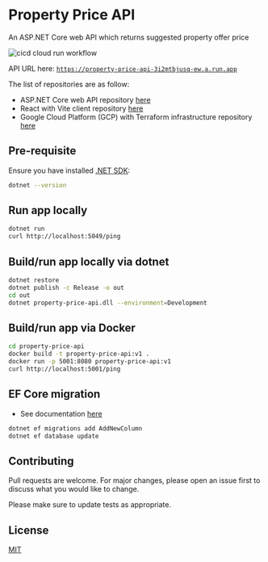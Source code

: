 # Property Price API

An ASP.NET Core web API which returns suggested property offer price

![cicd cloud run workflow](https://github.com/MatthewCYLau/property-price-api/actions/workflows/cicd-cloud-run.yaml/badge.svg)

API URL here: [`https://property-price-api-3i2mtbjusq-ew.a.run.app`](https://property-price-api-3i2mtbjusq-ew.a.run.app)

The list of repositories are as follow:

- ASP.NET Core web API repository [here](https://github.com/MatthewCYLau/property-price-api)
- React with Vite client repository [here](https://github.com/MatthewCYLau/property-price-client)
- Google Cloud Platform (GCP) with Terraform infrastructure repository [here](https://github.com/MatthewCYLau/property-price-infrastructure)

## Pre-requisite

Ensure you have installed [.NET SDK](https://dotnet.microsoft.com/en-us/download):

```bash
dotnet --version
```

## Run app locally

```bash
dotnet run
curl http://localhost:5049/ping
```

## Build/run app locally via dotnet

```bash
dotnet restore
dotnet publish -c Release -o out
cd out
dotnet property-price-api.dll --environment=Development
```

## Build/run app via Docker

```bash
cd property-price-api
docker build -t property-price-api:v1 .
docker run -p 5001:8080 property-price-api:v1
curl http://localhost:5001/ping
```

## EF Core migration

- See documentation [here](https://learn.microsoft.com/en-us/ef/core/managing-schemas/migrations/?tabs=dotnet-core-cli)

```bash
dotnet ef migrations add AddNewColumn
dotnet ef database update
```

## Contributing

Pull requests are welcome. For major changes, please open an issue first
to discuss what you would like to change.

Please make sure to update tests as appropriate.

## License

[MIT](https://choosealicense.com/licenses/mit/)
